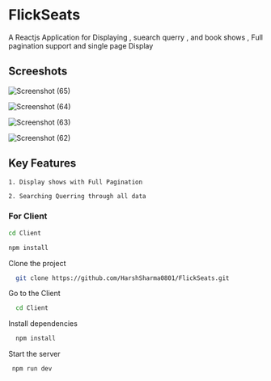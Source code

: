 # FlickSeats

A Reactjs Application for Displaying , suearch querry , and book shows , Full pagination support and single page Display

## Screeshots

![Screenshot (65)](https://github.com/HarshSharma0801/FlickSeats/assets/121893196/897cd3d9-9ca9-4968-aafa-8169df0e232c)

![Screenshot (64)](https://github.com/HarshSharma0801/FlickSeats/assets/121893196/5b1b9647-48b6-4f27-90f7-50a123cef0a1)

![Screenshot (63)](https://github.com/HarshSharma0801/FlickSeats/assets/121893196/6670bf19-1087-404d-9318-c92cdfc10a11)

![Screenshot (62)](https://github.com/HarshSharma0801/FlickSeats/assets/121893196/d37caca0-495e-4aae-b9d7-d7d7a5f858cc)



## Key Features 

`1. Display shows with Full Pagination `

`2. Searching Querring through all data `


### For Client
```bash
cd Client
```
```bash
npm install
```

Clone the project

```bash
  git clone https://github.com/HarshSharma0801/FlickSeats.git
```
Go to the Client

```bash
  cd Client
```

Install dependencies

```bash
  npm install
```

Start the server

```bash
 npm run dev
```



